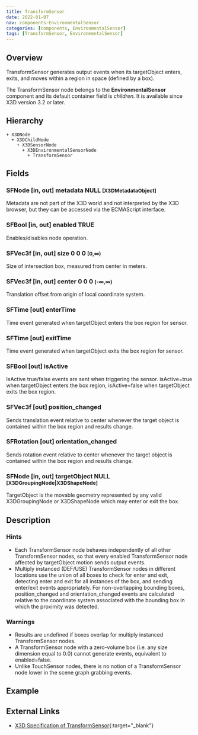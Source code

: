 ```yaml
---
title: TransformSensor
date: 2022-01-07
nav: components-EnvironmentalSensor
categories: [components, EnvironmentalSensor]
tags: [TransformSensor, EnvironmentalSensor]
---
```

<style>
.post h3 {
  word-spacing: 0.2em;
}
</style>

## Overview

TransformSensor generates output events when its targetObject enters, exits, and moves within a region in space (defined by a box).

The TransformSensor node belongs to the **EnvironmentalSensor** component and its default container field is *children.* It is available since X3D version 3.2 or later.

## Hierarchy

```
+ X3DNode
  + X3DChildNode
    + X3DSensorNode
      + X3DEnvironmentalSensorNode
        + TransformSensor
```

## Fields

### SFNode [in, out] **metadata** NULL <small>[X3DMetadataObject]</small>

Metadata are not part of the X3D world and not interpreted by the X3D browser, but they can be accessed via the ECMAScript interface.

### SFBool [in, out] **enabled** TRUE

Enables/disables node operation.

### SFVec3f [in, out] **size** 0 0 0 <small>[0,∞)</small>

Size of intersection box, measured from center in meters.

### SFVec3f [in, out] **center** 0 0 0 <small>(-∞,∞)</small>

Translation offset from origin of local coordinate system.

### SFTime [out] **enterTime**

Time event generated when targetObject enters the box region for sensor.

### SFTime [out] **exitTime**

Time event generated when targetObject exits the box region for sensor.

### SFBool [out] **isActive**

IsActive true/false events are sent when triggering the sensor. isActive=true when targetObject enters the box region, isActive=false when targetObject exits the box region.

### SFVec3f [out] **position_changed**

Sends translation event relative to center whenever the target object is contained within the box region and results change.

### SFRotation [out] **orientation_changed**

Sends rotation event relative to center whenever the target object is contained within the box region and results change.

### SFNode [in, out] **targetObject** NULL <small>[X3DGroupingNode|X3DShapeNode]</small>

TargetObject is the movable geometry represented by any valid X3DGroupingNode or X3DShapeNode which may enter or exit the box.

## Description

### Hints

- Each TransformSensor node behaves independently of all other TransformSensor nodes, so that every enabled TransformSensor node affected by targetObject motion sends output events.
- Multiply instanced (DEF/USE) TransformSensor nodes in different locations use the union of all boxes to check for enter and exit, detecting enter and exit for all instances of the box, and sending enter/exit events appropriately. For non-overlapping bounding boxes, position_changed and orientation_changed events are calculated relative to the coordinate system associated with the bounding box in which the proximity was detected.

### Warnings

- Results are undefined if boxes overlap for multiply instanced TransformSensor nodes.
- A TransformSensor node with a zero-volume box (i.e. any size dimension equal to 0.0) cannot generate events, equivalent to enabled=false.
- Unlike TouchSensor nodes, there is no notion of a TransformSensor node lower in the scene graph grabbing events.

## Example

<x3d-canvas src="https://create3000.github.io/media/examples/EnvironmentalSensor/TransformSensor/TransformSensor.x3d"></x3d-canvas>

## External Links

- [X3D Specification of TransformSensor](https://www.web3d.org/documents/specifications/19775-1/V4.0/Part01/components/environmentalSensor.html#TransformSensor){:target="_blank"}
